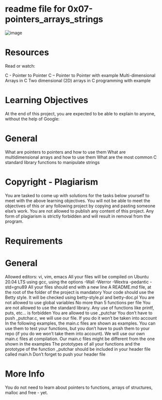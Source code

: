 # readme file for 0x07-pointers_arrays_strings

![image](https://user-images.githubusercontent.com/99324596/177717141-6694f433-4da7-4bf1-bcc1-7b40e2e907d6.png)

# Resources
Read or watch:

C - Pointer to Pointer
C – Pointer to Pointer with example
Multi-dimensional Arrays in C
Two dimensional (2D) arrays in C programming with example

# Learning Objectives
At the end of this project, you are expected to be able to explain to anyone, without the help of Google:

# General
What are pointers to pointers and how to use them
What are multidimensional arrays and how to use them
What are the most common C standard library functions to manipulate strings

# Copyright - Plagiarism
You are tasked to come up with solutions for the tasks below yourself to meet with the above learning objectives.
You will not be able to meet the objectives of this or any following project by copying and pasting someone else’s work.
You are not allowed to publish any content of this project.
Any form of plagiarism is strictly forbidden and will result in removal from the program.

# Requirements
# General
Allowed editors: vi, vim, emacs
All your files will be compiled on Ubuntu 20.04 LTS using gcc, using the options -Wall -Werror -Wextra -pedantic -std=gnu89
All your files should end with a new line
A README.md file, at the root of the folder of the project is mandatory
Your code should use the Betty style. It will be checked using betty-style.pl and betty-doc.pl
You are not allowed to use global variables
No more than 5 functions per file
You are not allowed to use the standard library. Any use of functions like printf, puts, etc… is forbidden
You are allowed to use _putchar
You don’t have to push _putchar.c, we will use our file. If you do it won’t be taken into account
In the following examples, the main.c files are shown as examples. You can use them to test your functions, but you don’t have to push them to your repo (if you do we won’t take them into account). We will use our own main.c files at compilation. Our main.c files might be different from the one shown in the examples
The prototypes of all your functions and the prototype of the function _putchar should be included in your header file called main.h
Don’t forget to push your header file

# More Info
You do not need to learn about pointers to functions, arrays of structures, malloc and free - yet.
